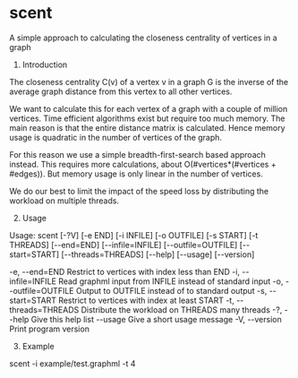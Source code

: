 # scent
A simple approach to calculating the closeness centrality of vertices in a graph


1. Introduction

The closeness centrality C(v) of a vertex v in a graph G is the inverse of the average graph distance from this vertex to all other vertices.

We want to calculate this for each vertex of a graph with a couple of million vertices. Time efficient algorithms exist but require too much memory. The main reason is that the entire distance matrix is calculated. Hence memory usage is quadratic in the number of vertices of the graph.

For this reason we use a simple breadth-first-search based approach instead. This requires more calculations, about O(#vertices*(#vertices + #edges)). But memory usage is only linear in the number of vertices.

We do our best to limit the impact of the speed loss by distributing the workload on multiple threads.


2. Usage

Usage: scent [-?V] [-e END] [-i INFILE] [-o OUTFILE] [-s START] [-t THREADS]
            [--end=END] [--infile=INFILE] [--outfile=OUTFILE] [--start=START]
            [--threads=THREADS] [--help] [--usage] [--version]

  -e, --end=END              Restrict to vertices with index less than END
  -i, --infile=INFILE        Read graphml input from INFILE instead of standard
                             input
  -o, --outfile=OUTFILE      Output to OUTFILE instead of to standard output
  -s, --start=START          Restrict to vertices with index at least START
  -t, --threads=THREADS      Distribute the workload on THREADS many threads
  -?, --help                 Give this help list
      --usage                Give a short usage message
  -V, --version              Print program version



3. Example

scent -i example/test.graphml -t 4
